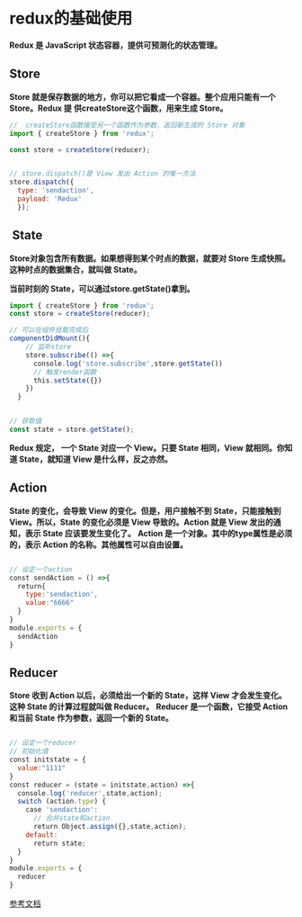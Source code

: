 # redux的基础使用
**Redux 是 JavaScript 状态容器，提供可预测化的状态管理。**

## Store

**Store 就是保存数据的地方，你可以把它看成一个容器。整个应用只能有一个 Store。Redux 提**
**供createStore这个函数，用来生成 Store。**
```js
//  createStore函数接受另一个函数作为参数，返回新生成的 Store 对象
import { createStore } from 'redux';

const store = createStore(reducer);


// store.dispatch()是 View 发出 Action 的唯一方法
store.dispatch({
  type: 'sendaction',
  payload: 'Redux'
  });
```

##  State
**Store对象包含所有数据。如果想得到某个时点的数据，就要对 Store 生成快照。这种时点的数据集合，就叫做 State。**

**当前时刻的 State，可以通过store.getState()拿到。**

```js
import { createStore } from 'redux';
const store = createStore(reducer);

// 可以在组件挂载完成后
componentDidMount(){
    // 监听store
    store.subscribe(() =>{
      console.log('store.subscribe',store.getState())
      // 触发render函数
      this.setState({})
    })
  }


// 获取值
const state = store.getState();
```

**Redux 规定， 一个 State 对应一个 View。只要 State 相同，View 就相同。你知道 State，就知道 View 是什么样，反之亦然。**
## Action
**State 的变化，会导致 View 的变化。但是，用户接触不到 State，只能接触到 View。所以，State 的变化必须是 View 导致的。Action 就是 View 发出的通知，表示 State 应该要发生变化了。**
**Action 是一个对象。其中的type属性是必须的，表示 Action 的名称。其他属性可以自由设置。**
```js

// 设定一个action
const sendAction = () =>{
  return{
    type:'sendaction',
    value:"6666"
  }
}
module.exports = {
  sendAction
}

```
## Reducer
**Store 收到 Action 以后，必须给出一个新的 State，这样 View 才会发生变化。这种 State 的计算过程就叫做 Reducer。**
**Reducer 是一个函数，它接受 Action 和当前 State 作为参数，返回一个新的 State。**
```js

// 设定一个reducer
// 初始化值
const initstate = {
  value:"1111"
}
const reducer = (state = initstate,action) =>{
  console.log('reducer',state,action);
  switch (action.type) {
    case 'sendaction':
      // 合并state和action
      return Object.assign({},state,action);
    default:
      return state;
  }
}
module.exports = {
  reducer
}


```
[参考文档](http://www.ruanyifeng.com/blog/2016/09/redux_tutorial_part_one_basic_usages.html)
